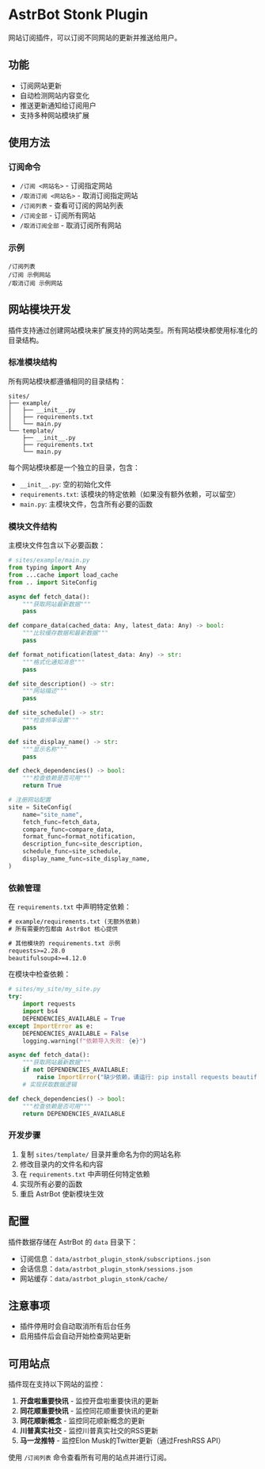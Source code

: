# AstrBot Stonk Plugin

网站订阅插件，可以订阅不同网站的更新并推送给用户。

## 功能

- 订阅网站更新
- 自动检测网站内容变化
- 推送更新通知给订阅用户
- 支持多种网站模块扩展

## 使用方法

### 订阅命令

- `/订阅 <网站名>` - 订阅指定网站
- `/取消订阅 <网站名>` - 取消订阅指定网站
- `/订阅列表` - 查看可订阅的网站列表
- `/订阅全部` - 订阅所有网站
- `/取消订阅全部` - 取消订阅所有网站

### 示例

```
/订阅列表
/订阅 示例网站
/取消订阅 示例网站
```

## 网站模块开发

插件支持通过创建网站模块来扩展支持的网站类型。所有网站模块都使用标准化的目录结构。

### 标准模块结构

所有网站模块都遵循相同的目录结构：

```
sites/
├── example/
│   ├── __init__.py
│   ├── requirements.txt
│   └── main.py
└── template/
    ├── __init__.py
    ├── requirements.txt
    └── main.py
```

每个网站模块都是一个独立的目录，包含：
- `__init__.py`: 空的初始化文件
- `requirements.txt`: 该模块的特定依赖（如果没有额外依赖，可以留空）
- `main.py`: 主模块文件，包含所有必要的函数

### 模块文件结构

主模块文件包含以下必要函数：

```python
# sites/example/main.py
from typing import Any
from ...cache import load_cache
from .. import SiteConfig

async def fetch_data():
    """获取网站最新数据"""
    pass

def compare_data(cached_data: Any, latest_data: Any) -> bool:
    """比较缓存数据和最新数据"""
    pass

def format_notification(latest_data: Any) -> str:
    """格式化通知消息"""
    pass

def site_description() -> str:
    """网站描述"""
    pass

def site_schedule() -> str:
    """检查频率设置"""
    pass

def site_display_name() -> str:
    """显示名称"""
    pass

def check_dependencies() -> bool:
    """检查依赖是否可用"""
    return True

# 注册网站配置
site = SiteConfig(
    name="site_name",
    fetch_func=fetch_data,
    compare_func=compare_data,
    format_func=format_notification,
    description_func=site_description,
    schedule_func=site_schedule,
    display_name_func=site_display_name,
)
```

### 依赖管理

在 `requirements.txt` 中声明特定依赖：

```txt
# example/requirements.txt (无额外依赖)
# 所有需要的包都由 AstrBot 核心提供
```

```txt
# 其他模块的 requirements.txt 示例
requests>=2.28.0
beautifulsoup4>=4.12.0
```

在模块中检查依赖：

```python
# sites/my_site/my_site.py
try:
    import requests
    import bs4
    DEPENDENCIES_AVAILABLE = True
except ImportError as e:
    DEPENDENCIES_AVAILABLE = False
    logging.warning(f"依赖导入失败: {e}")

async def fetch_data():
    """获取网站最新数据"""
    if not DEPENDENCIES_AVAILABLE:
        raise ImportError("缺少依赖，请运行: pip install requests beautifulsoup4")
    # 实现获取数据逻辑

def check_dependencies() -> bool:
    """检查依赖是否可用"""
    return DEPENDENCIES_AVAILABLE
```

### 开发步骤

1. 复制 `sites/template/` 目录并重命名为你的网站名称
2. 修改目录内的文件名和内容
3. 在 `requirements.txt` 中声明任何特定依赖
4. 实现所有必要的函数
5. 重启 AstrBot 使新模块生效

## 配置

插件数据存储在 AstrBot 的 `data` 目录下：
- 订阅信息：`data/astrbot_plugin_stonk/subscriptions.json`
- 会话信息：`data/astrbot_plugin_stonk/sessions.json`
- 网站缓存：`data/astrbot_plugin_stonk/cache/`

## 注意事项

- 插件停用时会自动取消所有后台任务
- 启用插件后会自动开始检查网站更新

## 可用站点

插件现在支持以下网站的监控：

1. **开盘啦重要快讯** - 监控开盘啦重要快讯的更新
2. **同花顺重要快讯** - 监控同花顺重要快讯的更新
3. **同花顺新概念** - 监控同花顺新概念的更新
4. **川普真实社交** - 监控川普真实社交的RSS更新
5. **马一龙推特** - 监控Elon Musk的Twitter更新（通过FreshRSS API）

使用 `/订阅列表` 命令查看所有可用的站点并进行订阅。
